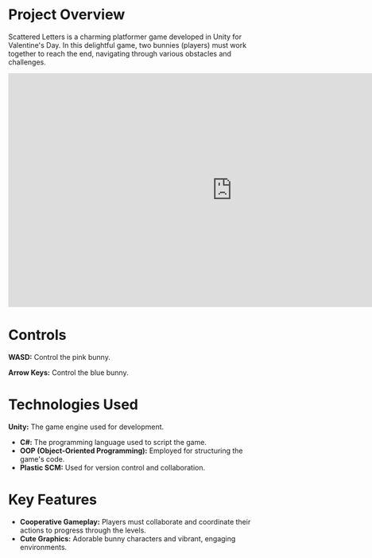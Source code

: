 <title>Scattered Letters</title>

# Project Overview

Scattered Letters is a charming platformer game developed in Unity for Valentine's Day. In this delightful game, two bunnies (players) must work together to reach the end, navigating through various obstacles and challenges.

<div>
<embed src="https://i.simmer.io/@TurboKozel/scattered-letters" width="900" height="470"></embed>
</div>


# Controls

**WASD:** Control the pink bunny.

**Arrow Keys:** Control the blue bunny.


# Technologies Used

**Unity:** The game engine used for development.
- **C#:** The programming language used to script the game.
- **OOP (Object-Oriented Programming):** Employed for structuring the game's code.
- **Plastic SCM:** Used for version control and collaboration.

# Key Features

- **Cooperative Gameplay:** Players must collaborate and coordinate their actions to progress through the levels.
- **Cute Graphics:** Adorable bunny characters and vibrant, engaging environments.